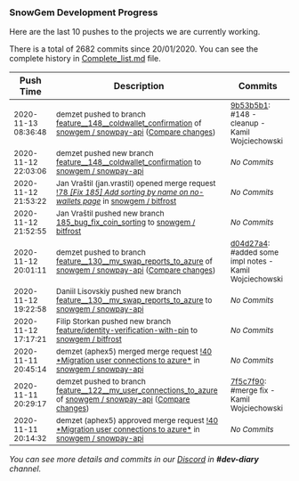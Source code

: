 
### SnowGem Development Progress

Here are the last 10 pushes to the projects we are currently working.

There is a total of 2682 commits since 20/01/2020. You can see the complete history in
 [Complete_list.md](Complete_list.md) file.

| Push Time | Description | Commits |
| --- | --- | --- |
| <sub>2020-11-13 08:36:48</sub> | <sub>demzet pushed to branch [feature\_\_148\_\_coldwallet\_confirmation](https://gitlab.com/snowgem/snowpay-api/commits/feature__148__coldwallet_confirmation) of [snowgem / snowpay\-api](https://gitlab.com/snowgem/snowpay-api) ([Compare changes](https://gitlab.com/snowgem/snowpay-api/compare/aa839c75a54aa7a7c9b2a32c785611f80b5a98d1...9b53b5b16d95a65bce133dbc9a4eaef47d81ff14))</sub> | <sub>[9b53b5b1](https://gitlab.com/snowgem/snowpay-api/-/commit/9b53b5b16d95a65bce133dbc9a4eaef47d81ff14): #148 - cleanup - Kamil Wojciechowski</sub> |
| <sub>2020-11-12 22:03:06</sub> | <sub>demzet pushed new branch [feature\_\_148\_\_coldwallet\_confirmation](https://gitlab.com/snowgem/snowpay-api/commits/feature__148__coldwallet_confirmation) to [snowgem / snowpay\-api](https://gitlab.com/snowgem/snowpay-api)</sub> | <sub>_No Commits_</sub> |
| <sub>2020-11-12 21:53:22</sub> | <sub>Jan Vraštil (jan.vrastil) opened merge request [!78 *[Fix 185] Add sorting by name on no-wallets page*](https://gitlab.com/snowgem/bitfrost/-/merge_requests/78) in [snowgem / bitfrost](https://gitlab.com/snowgem/bitfrost)</sub> | <sub>_No Commits_</sub> |
| <sub>2020-11-12 21:52:55</sub> | <sub>Jan Vraštil pushed new branch [185\_bug\_fix\_coin\_sorting](https://gitlab.com/snowgem/bitfrost/commits/185_bug_fix_coin_sorting) to [snowgem / bitfrost](https://gitlab.com/snowgem/bitfrost)</sub> | <sub>_No Commits_</sub> |
| <sub>2020-11-12 20:01:11</sub> | <sub>demzet pushed to branch [feature\_\_130\_\_mv\_swap\_reports\_to\_azure](https://gitlab.com/snowgem/snowpay-api/commits/feature__130__mv_swap_reports_to_azure) of [snowgem / snowpay\-api](https://gitlab.com/snowgem/snowpay-api) ([Compare changes](https://gitlab.com/snowgem/snowpay-api/compare/348d564319c9d3d3b169e3322ae97623488481e5...d04d27a49610c56e6c90420eac7b4a496d4b9322))</sub> | <sub>[d04d27a4](https://gitlab.com/snowgem/snowpay-api/-/commit/d04d27a49610c56e6c90420eac7b4a496d4b9322): #added some impl notes - Kamil Wojciechowski</sub> |
| <sub>2020-11-12 19:22:58</sub> | <sub>Daniil Lisovskiy pushed new branch [feature\_\_130\_\_mv\_swap\_reports\_to\_azure](https://gitlab.com/snowgem/snowpay-api/commits/feature__130__mv_swap_reports_to_azure) to [snowgem / snowpay\-api](https://gitlab.com/snowgem/snowpay-api)</sub> | <sub>_No Commits_</sub> |
| <sub>2020-11-12 17:17:21</sub> | <sub>Filip Storkan pushed new branch [feature/identity\-verification\-with\-pin](https://gitlab.com/snowgem/bitfrost/commits/feature/identity-verification-with-pin) to [snowgem / bitfrost](https://gitlab.com/snowgem/bitfrost)</sub> | <sub>_No Commits_</sub> |
| <sub>2020-11-11 20:45:14</sub> | <sub>demzet (aphex5) merged merge request [\!40 \*Migration user connections to azure\*](https://gitlab.com/snowgem/snowpay-api/-/merge_requests/40) in [snowgem / snowpay\-api](https://gitlab.com/snowgem/snowpay-api)</sub> | <sub>_No Commits_</sub> |
| <sub>2020-11-11 20:29:17</sub> | <sub>demzet pushed to branch [feature\_\_122\_\_mv\_user\_connections\_to\_azure](https://gitlab.com/snowgem/snowpay-api/commits/feature__122__mv_user_connections_to_azure) of [snowgem / snowpay\-api](https://gitlab.com/snowgem/snowpay-api) ([Compare changes](https://gitlab.com/snowgem/snowpay-api/compare/a71bddaf97a782767e959aaba0526f4d275fed6b...7f5c7f902119fc3cfcbd2f6d534401c677c254b7))</sub> | <sub>[7f5c7f90](https://gitlab.com/snowgem/snowpay-api/-/commit/7f5c7f902119fc3cfcbd2f6d534401c677c254b7): #merge fix - Kamil Wojciechowski</sub> |
| <sub>2020-11-11 20:14:32</sub> | <sub>demzet (aphex5) approved merge request [\!40 \*Migration user connections to azure\*](https://gitlab.com/snowgem/snowpay-api/-/merge_requests/40) in [snowgem / snowpay\-api](https://gitlab.com/snowgem/snowpay-api)</sub> | <sub>_No Commits_</sub> |

_You can see more details and commits in our [Discord](https://discord.gg/zumGnbg) in **#dev-diary** channel._
